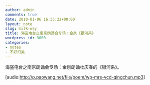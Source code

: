 ```yaml
---
author: admin
comments: true
date: 2010-01-06 16:35:22+00:00
layout: note
slug: milk-way
title: 海盗电台之南京朗诵会专场：金泉《银河系》
wordpress_id: 3000
categories:
- notes
- 不好归类
---
```


海盗电台之南京朗诵会专场：金泉朗诵杜庆春的《银河系》。

[audio:http://p.paowang.net/file/poem/wp-mrs-vcd-qingchun.mp3]
